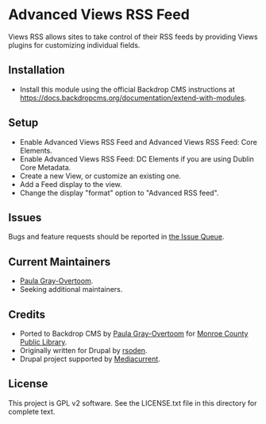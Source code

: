 Advanced Views RSS Feed
======================

Views RSS allows sites to take control of their RSS feeds by providing Views plugins for customizing individual fields.


Installation 
------------

- Install this module using the official Backdrop CMS instructions at
  https://docs.backdropcms.org/documentation/extend-with-modules.


Setup
-----

- Enable Advanced Views RSS Feed and Advanced Views RSS Feed: Core Elements.
- Enable Advanced Views RSS Feed: DC Elements if you are using Dublin Core Metadata.
- Create a new View, or customize an existing one.
- Add a Feed display to the view.
- Change the display "format" option to "Advanced RSS feed".


Issues 
------

Bugs and feature requests should be reported in [the Issue Queue](https://github.com/backdrop-contrib/views_rss/issues).


Current Maintainers 
-------------------

- [Paula Gray-Overtoom](https://github.com/pgrayove-mcpl).
- Seeking additional maintainers.


Credits 
-------

- Ported to Backdrop CMS by [Paula Gray-Overtoom](https://github.com/pgrayove-mcpl) for [Monroe County Public Library](https://mcpl.info).
- Originally written for Drupal by [rsoden](https://www.drupal.org/user/226437).
- Drupal project supported by [Mediacurrent](https://www.drupal.org/mediacurrent).


License 
-------

This project is GPL v2 software.
See the LICENSE.txt file in this directory for complete text.


